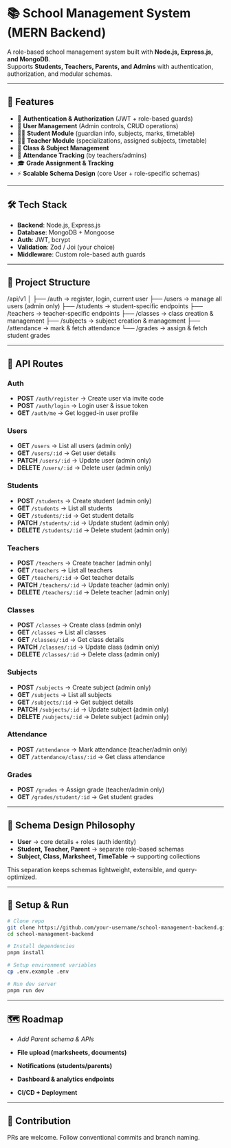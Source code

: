 # 📚 School Management System (MERN Backend)

A role-based school management system built with **Node.js, Express.js, and MongoDB**.  
Supports **Students, Teachers, Parents, and Admins** with authentication, authorization, and modular schemas.

---

## 🚀 Features
- 🔐 **Authentication & Authorization** (JWT + role-based guards)
- 👥 **User Management** (Admin controls, CRUD operations)
- 🧑‍🎓 **Student Module** (guardian info, subjects, marks, timetable)
- 👨‍🏫 **Teacher Module** (specializations, assigned subjects, timetable)
- 🏫 **Class & Subject Management**
- 📝 **Attendance Tracking** (by teachers/admins)
- 🎓 **Grade Assignment & Tracking**
- ⚡ **Scalable Schema Design** (core User + role-specific schemas)

---

## 🛠 Tech Stack
- **Backend**: Node.js, Express.js  
- **Database**: MongoDB + Mongoose  
- **Auth**: JWT, bcrypt  
- **Validation**: Zod / Joi (your choice)  
- **Middleware**: Custom role-based auth guards  

---

## 📂 Project Structure
/api/v1
│
├── /auth → register, login, current user
├── /users → manage all users (admin only)
├── /students → student-specific endpoints
├── /teachers → teacher-specific endpoints
├── /classes → class creation & management
├── /subjects → subject creation & management
├── /attendance → mark & fetch attendance
└── /grades → assign & fetch student grades

---

## 🔑 API Routes

### Auth
- **POST** `/auth/register` → Create user via invite code  
- **POST** `/auth/login` → Login user & issue token  
- **GET** `/auth/me` → Get logged-in user profile  

### Users
- **GET** `/users` → List all users (admin only)  
- **GET** `/users/:id` → Get user details  
- **PATCH** `/users/:id` → Update user (admin only)  
- **DELETE** `/users/:id` → Delete user (admin only)  

### Students
- **POST** `/students` → Create student (admin only)  
- **GET** `/students` → List all students  
- **GET** `/students/:id` → Get student details  
- **PATCH** `/students/:id` → Update student (admin only)  
- **DELETE** `/students/:id` → Delete student (admin only)  

### Teachers
- **POST** `/teachers` → Create teacher (admin only)  
- **GET** `/teachers` → List all teachers  
- **GET** `/teachers/:id` → Get teacher details  
- **PATCH** `/teachers/:id` → Update teacher (admin only)  
- **DELETE** `/teachers/:id` → Delete teacher (admin only)  

### Classes
- **POST** `/classes` → Create class (admin only)  
- **GET** `/classes` → List all classes  
- **GET** `/classes/:id` → Get class details  
- **PATCH** `/classes/:id` → Update class (admin only)  
- **DELETE** `/classes/:id` → Delete class (admin only)  

### Subjects
- **POST** `/subjects` → Create subject (admin only)  
- **GET** `/subjects` → List all subjects  
- **GET** `/subjects/:id` → Get subject details  
- **PATCH** `/subjects/:id` → Update subject (admin only)  
- **DELETE** `/subjects/:id` → Delete subject (admin only)  

### Attendance
- **POST** `/attendance` → Mark attendance (teacher/admin only)  
- **GET** `/attendance/class/:id` → Get class attendance  

### Grades
- **POST** `/grades` → Assign grade (teacher/admin only)  
- **GET** `/grades/student/:id` → Get student grades  

---

## 🧩 Schema Design Philosophy
- **User** → core details + roles (auth identity)  
- **Student, Teacher, Parent** → separate role-based schemas  
- **Subject, Class, Marksheet, TimeTable** → supporting collections  

This separation keeps schemas lightweight, extensible, and query-optimized.

---

## 🚦 Setup & Run
```bash
# Clone repo
git clone https://github.com/your-username/school-management-backend.git
cd school-management-backend

# Install dependencies
pnpm install

# Setup environment variables
cp .env.example .env

# Run dev server
pnpm run dev
```

---

## 🗺 Roadmap

- *Add Parent schema & APIs*

- **File upload (marksheets, documents)**

- **Notifications (students/parents)**

- **Dashboard & analytics endpoints**

- **CI/CD + Deployment**

---

## 🤝 Contribution

PRs are welcome. Follow conventional commits and branch naming.